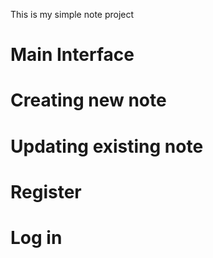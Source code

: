 This is my simple note project

<h1>Main Interface</h1>
<h1>Creating new note</h1>
<h1>Updating existing note</h1>
<h1>Register</h1>
<h1>Log in</h1>
